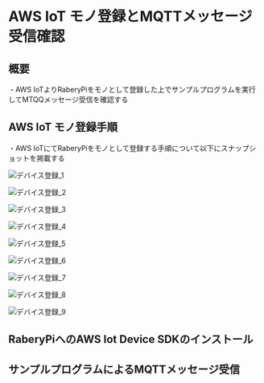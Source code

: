 # AWS IoT モノ登録とMQTTメッセージ受信確認

## 概要

・AWS IoTよりRaberyPiをモノとして登録した上でサンプルプログラムを実行してMTQQメッセージ受信を確認する


## AWS IoT モノ登録手順

・AWS IoTにてRaberyPiをモノとして登録する手順について以下にスナップショットを掲載する

![デバイス登録_1](https://user-images.githubusercontent.com/89113273/144030916-41217438-2694-456b-9f3d-a8c29ea8a084.png)

![デバイス登録_2](https://user-images.githubusercontent.com/89113273/144030930-e663d3e5-d24e-4530-90cf-66dd9316bdcb.png)

![デバイス登録_3](https://user-images.githubusercontent.com/89113273/144030936-13235a0e-20e5-45de-bb8d-05f5f95aaaf9.png)

![デバイス登録_4](https://user-images.githubusercontent.com/89113273/144030957-3582ba6d-d961-4228-b606-ff599a5414d6.png)

![デバイス登録_5](https://user-images.githubusercontent.com/89113273/144030967-8e2ced99-9f96-4958-8d7a-691d83b13f0a.png)

![デバイス登録_6](https://user-images.githubusercontent.com/89113273/144030985-8e304e91-72b5-40af-a81e-55a159b9921f.png)

![デバイス登録_7](https://user-images.githubusercontent.com/89113273/144030996-041273e4-8f5c-44bd-9291-f50a621a6cf2.png)

![デバイス登録_8](https://user-images.githubusercontent.com/89113273/144031126-e40cd0d6-a6c0-4815-8930-32818e04c5c5.png)

![デバイス登録_9](https://user-images.githubusercontent.com/89113273/144031148-45fe1375-f5f1-4879-9d41-9dec426f4423.png)

## RaberyPiへのAWS Iot Device SDKのインストール


## サンプルプログラムによるMQTTメッセージ受信

